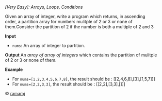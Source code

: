 *[Very Easy]: Arrays, Loops, Conditions*

Given an array of integer, write a program which returns, in ascending order, a partition array for numbers mulitple of 2 or 3 or none of them.Consider the partition of 2 if the number is both a multiple of 2 and 3

__Input__
- `nums`: An array of integer to partition.

__Output__
An *array of array of integers* which contains the partition of mulitple of 2 or 3 or none of them.

__Example__
- For `nums=[1,2,3,4,5,6,7,8]`, the result should be : [[2,4,6,8],[3],[1,5,7]]]
- For `nums=[2,2,3,3]`, the result should be : [[2,2],[3,3],[]]]

© [ramamj](https://app.codesignal.com/profile/ramamj)



